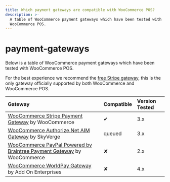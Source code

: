 ```yaml
---
title: Which payment gateways are compatible with WooCommerce POS?
description: >-
  A table of WooCommerce payment gateways which have been tested with
  WooCommerce POS.
---
```


# payment-gateways

Below is a table of WooCommerce payment gateways which have been tested with WooCommerce POS.

For the best experience we recommend the [free Stripe gateway](https://wordpress.org/plugins/woocommerce-gateway-stripe/), this is the only gateway officially supported by both WooCommerce and WooCommerce POS.

| Gateway | Compatible | Version Tested |
| :--- | :--- | :--- |
|  [WooCommerce Stripe Payment Gateway](https://wordpress.org/plugins/woocommerce-gateway-stripe/)  by WooCommerce | ✔ | 3.x |
|  [WooCommerce Authorize.Net AIM Gateway](https://woocommerce.com/products/authorize-net-aim/)  by SkyVerge | queued | 3.x |
|  [WooCommerce PayPal Powered by Braintree Payment Gateway](https://wordpress.org/plugins/woocommerce-gateway-paypal-powered-by-braintree/)  by WooCommerce | ✘ | 2.x |
|  [WooCommerce WorldPay Gateway](https://woocommerce.com/products/worldpay/)  by Add On Enterprises | ✘ | 4.x |

